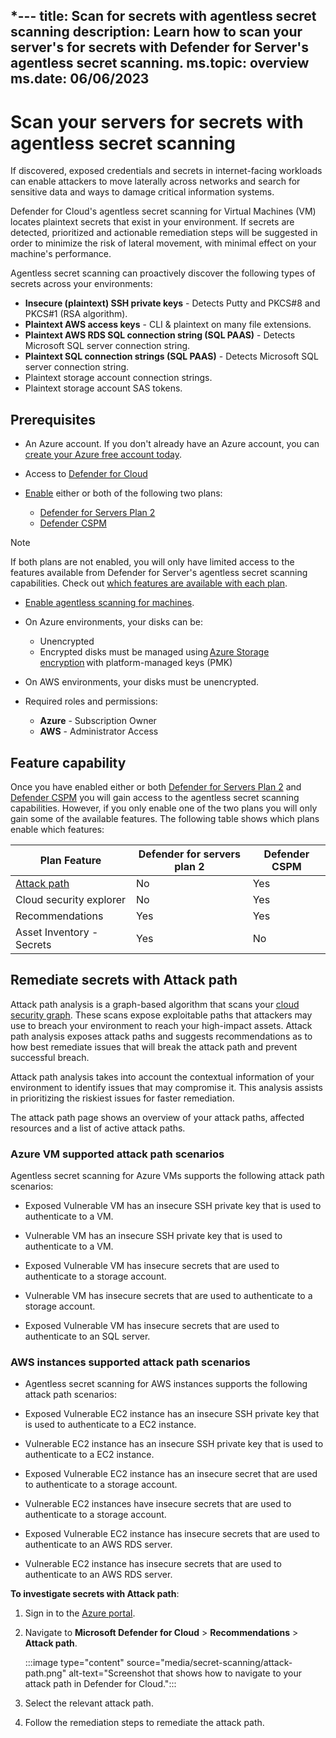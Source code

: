 *---
title: Scan for secrets with agentless secret scanning
description: Learn how to scan your server's for secrets with Defender for Server's agentless secret scanning.
ms.topic: overview
ms.date: 06/06/2023
---

# Scan your servers for secrets with agentless secret scanning

If discovered, exposed credentials and secrets in internet-facing workloads can enable attackers to move laterally across networks and search for sensitive data and ways to damage critical information systems.

Defender for Cloud's agentless secret scanning for Virtual Machines (VM) locates plaintext secrets that exist in your environment. If secrets are detected, prioritized and actionable remediation steps will be suggested in order to minimize the risk of lateral movement, with minimal effect on your machine's performance.

Agentless secret scanning can proactively discover the following types of secrets across your environments:
- **Insecure (plaintext) SSH private keys** - Detects Putty and PKCS#8 and PKCS#1 (RSA algorithm). 
- **Plaintext AWS access keys** - CLI & plaintext on many file extensions.
- **Plaintext AWS RDS SQL connection string (SQL PAAS)** - Detects Microsoft SQL server connection string.
- **Plaintext SQL connection strings (SQL PAAS)** - Detects Microsoft SQL server connection string.  
- Plaintext storage account connection strings.  
- Plaintext storage account SAS tokens.

## Prerequisites

- An Azure account. If you don't already have an Azure account, you can [create your Azure free account today](https://azure.microsoft.com/free/).

- Access to [Defender for Cloud](get-started.md)

- [Enable](enable-enhanced-security.md#enable-defender-plans-to-get-the-enhanced-security-features) either or both of the following two plans: 
    - [Defender for Servers Plan 2](plan-defender-for-servers-select-plan.md#plan-features)
    - [Defender CSPM](concept-cloud-security-posture-management)

> [!NOTE]
> If both plans are not enabled, you will only have limited access to the features available from Defender for Server's agentless secret scanning capabilities. Check out [which features are available with each plan](#feature-capability).

- [Enable agentless scanning for machines](enable-vulnerability-assessment-agentless.md#enabling-agentless-scanning-for-machines).

- On Azure environments, your disks can be:
    - Unencrypted 
    - Encrypted disks must be managed using [Azure Storage encryption](../virtual-machines/disk-encryption.md) with platform-managed keys (PMK)

- On AWS environments, your disks must be unencrypted.

- Required roles and permissions:
    - **Azure** - Subscription Owner
    - **AWS** - Administrator Access

## Feature capability

Once you have enabled either or both [Defender for Servers Plan 2](plan-defender-for-servers-select-plan.md#plan-features) and [Defender CSPM](concept-cloud-security-posture-management) you will gain access to the agentless secret scanning capabilities. However, if you only enable one of the two plans you will only gain some of the available features. The following table shows which plans enable which features:

| Plan Feature | Defender for servers plan 2 | Defender CSPM |
|--|--|--|
| [Attack path](#remediate-secrets-with-attack-path) | No | Yes |
| Cloud security explorer | No | Yes |
| Recommendations | Yes | Yes |
| Asset Inventory - Secrets | Yes | No |

## Remediate secrets with Attack path

Attack path analysis is a graph-based algorithm that scans your [cloud security graph](concept-attack-path.md#what-is-cloud-security-graph). These scans expose exploitable paths that attackers may use to breach your environment to reach your high-impact assets. Attack path analysis exposes attack paths and suggests recommendations as to how best remediate issues that will break the attack path and prevent successful breach.

Attack path analysis takes into account the contextual information of your environment to identify issues that may compromise it. This analysis assists in prioritizing the riskiest issues for faster remediation.

The attack path page shows an overview of your attack paths, affected resources and a list of active attack paths.

### Azure VM supported attack path scenarios

Agentless secret scanning for Azure VMs supports the following attack path scenarios:

- Exposed Vulnerable VM has an insecure SSH private key that is used to authenticate to a VM. 

- Vulnerable VM has an insecure SSH private key that is used to authenticate to a VM. 

- Exposed Vulnerable VM has insecure secrets that are used to authenticate to a storage account. 

- Vulnerable VM has insecure secrets that are used to authenticate to a storage account. 

- Exposed Vulnerable VM has insecure secrets that are used to authenticate to an SQL server. 

### AWS instances supported attack path scenarios

- Agentless secret scanning for AWS instances supports the following attack path scenarios:

- Exposed Vulnerable EC2 instance has an insecure SSH private key that is used to authenticate to a EC2 instance. 

- Vulnerable EC2 instance has an insecure SSH private key that is used to authenticate to a EC2 instance. 

- Exposed Vulnerable EC2 instance has an insecure secret that are used to authenticate to a storage account. 

- Vulnerable EC2 instances have insecure secrets that are used to authenticate to a storage account. 

- Exposed Vulnerable EC2 instance has insecure secrets that are used to authenticate to an AWS RDS server. 

- Vulnerable EC2 instance has insecure secrets that are used to authenticate to an AWS RDS server. 

**To investigate secrets with Attack path**:

1. Sign in to the [Azure portal](https://portal.azure.com). 

1. Navigate to **Microsoft Defender for Cloud** > **Recommendations** > **Attack path**.

    :::image type="content" source="media/secret-scanning/attack-path.png" alt-text="Screenshot that shows how to navigate to your attack path in Defender for Cloud.":::

1. Select the relevant attack path.

1. Follow the remediation steps to remediate the attack path.